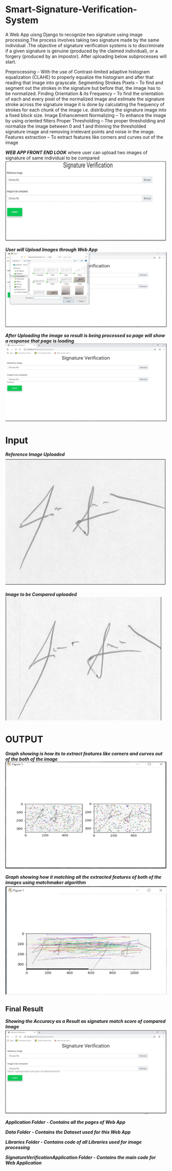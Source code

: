# Smart-Signature-Verification-System

A Web App uisng Django to recognize two signature using image processing.The process involves taking two signature made by the same individual .The objective of signature verification systems is to discriminate if a given signature is genuine (produced by the claimed individual), or a forgery (produced by an impostor).
After uploading below subprocesses will start.

Preprocessing –  With the use of Contrast-limited adaptive histogram equalization (CLAHE) to properly equalize the histogram and after that reading that image into grayscale.
Segmenting Strokes Pixels – To find and segment out the strokes in the signature but before that, the image has to be normalized.
Finding Orientation & its Frequency –  To find the orientation of each and every pixel of the normalized image and estimate the signature stroke across the signature image it is done by calculating the frequency of strokes for each chunk of the image i.e. distributing the signature image into a fixed block size.
Image Enhancement Normalizing –  To enhance the image by using oriented filters
Proper Thresholding – The proper thresholding and normalize the image between 0 and 1 and thinning the thresholded signature image and removing irrelevant points and noise in the image.
Features extraction – To extract features like corners and curves out of the image


***WEB APP FRONT END LOOK*** where user can upload two images of signature of same individual to be compared
![Image of Web App Front End Look](https://github.com/basant01/Smart-Signature-Verification-System/blob/master/Web-App%20Images/Capture.PNG)

***User will Upload Images through Web App***
![Image of Uploading Image](https://github.com/basant01/Smart-Signature-Verification-System/blob/master/Web-App%20Images/Capture2.PNG)

***After Uploading the image so result is being processed so page will show a response that page is loading***
![Image of Result Processing](https://github.com/basant01/Smart-Signature-Verification-System/blob/master/Web-App%20Images/Capture3.PNG)


# Input
***Reference Image Uploaded***
![Image of Reference Image](https://github.com/basant01/Smart-Signature-Verification-System/blob/master/Web-App%20Images/Capture9.PNG)

***Image to be Compared uploaded***                
![Image of Image to be Compared](https://github.com/basant01/Smart-Signature-Verification-System/blob/master/Web-App%20Images/Capture10.PNG)

# OUTPUT

***Graph showing is how its to extract features like corners and curves out of the both of the image***
![Image of Graph](https://github.com/basant01/Smart-Signature-Verification-System/blob/master/Web-App%20Images/Capture4.PNG)

***Graph showing how it matching all the extracted features of both of the images using matchmaker algorithm***
![Image of Graph](https://github.com/basant01/Smart-Signature-Verification-System/blob/master/Web-App%20Images/Capture5.PNG)

## Final Result 
***Showing the Accuracy as a Result as signature match score of compared Image***
![Image of Result](https://github.com/basant01/Smart-Signature-Verification-System/blob/master/Web-App%20Images/Capture6.PNG)


***Application Folder - Contains all the pages of Web App***

***Data Folder - Contains the Dataset used for this Web App***

***Libraries Folder - Contains code of all Libraries used for image processing***

***SignatureVerificationApplication Folder - Contains the main code for Web Application***



